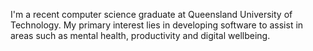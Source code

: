 I'm a recent computer science graduate at Queensland University of Technology. My primary interest lies in developing software to assist in areas such as mental health, productivity and digital wellbeing.
